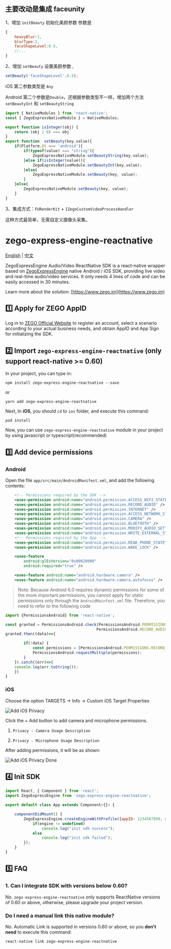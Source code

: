 ## 主要改动是集成 faceunity 

1、增加 `initBeauty` 初始化美颜参数 参数是 
```js
{
    heavyBlur:1,
    blurType:2,
    faceShapeLevel:0.5,
    //...
}
```
2、增加 `setBeauty` 设置美颜参数 , 
```js
setBeauty('faceShapeLevel',0.5);
```
iOS 第二参数类型是 `Any`

Android 第二个参数是`Double`，还根据参数类型不一样，增加两个方法 `setBeautyInt` 和 `setBeautyString`
```js
import { NativeModules } from 'react-native';
const { ZegoExpressNativeModule } = NativeModules;

export function isInteger(obj) {
    return (obj | 0) === obj
}
export function  setBeauty(key,value){
    if(Platform.OS === 'android'){
        if(typeof(value) === "string"){
            ZegoExpressNativeModule.setBeautyString(key,value);
        }else if(isInteger(value)){
            ZegoExpressNativeModule.setBeautyInt(key,value);
        }else{
            ZegoExpressNativeModule.setBeauty(key, value);
        }
    }else{
        ZegoExpressNativeModule.setBeauty(key, value);
    }
}
```

3、集成方式：`FURenderKit` + `IZegoCustomVideoProcessHandler`

这种方式最简单，无需自定义摄像头采集。


# zego-express-engine-reactnative

[English](https://github.com/zegoim/zego-express-reactnative-sdk/blob/master/README.md) | [中文](https://github.com/zegoim/zego-express-reactnative-sdk/blob/master/README_zh.md)

ZegoExpressEngine Audio/Video ReactNative SDK is a react-native wrapper based on [ZegoExpressEngine](https://doc-en.zego.im/en/693.html) native Android / iOS SDK, providing live video and real-time audio/video services. It only needs 4 lines of code and can be easily accessed in 30 minutes.

Learn more about the solution: [https://www.zego.im](https://www.zego.im)

## 1️⃣ Apply for ZEGO AppID

Log in to [ZEGO Official Website](https://www.zego.im) to register an account, select a scenario according to your actual business needs, and obtain AppID and App Sign for initializing the SDK.

## 2️⃣ Import `zego-express-engine-reactnative` (only support react-native >= 0.60)

In your project, you can type in:

`npm install zego-express-engine-reactnative --save`

or

`yarn add zego-express-engine-reactnative`

Next, In **iOS**, you should `cd` to `ios` folder, and execute this command:

`pod install`

Now, you can use `zego-express-engine-reactnative` module in your project by using javascript or typescript(recommended)

## 3️⃣ Add device permissions

### Android

Open the file `app/src/main/AndroidManifest.xml`, and add the following contents:

```xml
    <!-- Permissions required by the SDK -->
    <uses-permission android:name="android.permission.ACCESS_WIFI_STATE" />
    <uses-permission android:name="android.permission.RECORD_AUDIO" />
    <uses-permission android:name="android.permission.INTERNET" />
    <uses-permission android:name="android.permission.ACCESS_NETWORK_STATE" />
    <uses-permission android:name="android.permission.CAMERA" />
    <uses-permission android:name="android.permission.BLUETOOTH" />
    <uses-permission android:name="android.permission.MODIFY_AUDIO_SETTINGS" />
    <uses-permission android:name="android.permission.WRITE_EXTERNAL_STORAGE" />
    <!-- Permissions required by the App -->
    <uses-permission android:name="android.permission.READ_PHONE_STATE" />
    <uses-permission android:name="android.permission.WAKE_LOCK" />

    <uses-feature
        android:glEsVersion="0x00020000"
        android:required="true" />

    <uses-feature android:name="android.hardware.camera" />
    <uses-feature android:name="android.hardware.camera.autofocus" />
```

> Note: Because Android 6.0 requires dynamic permissions for some of the more important permissions, you cannot apply for static permissions only through the `AndroidMainfest.xml` file. Therefore, you need to refer to the following code

```javascript
import {PermissionsAndroid} from 'react-native';

const granted = PermissionsAndroid.check(PermissionsAndroid.PERMISSIONS.CAMERA,
                                        PermissionsAndroid.RECORD_AUDIO);
granted.then((data)=>{

        if(!data) {
            const permissions = [PermissionsAndroid.PERMISSIONS.RECORD_AUDIO, PermissionsAndroid.PERMISSIONS.CAMERA];
            PermissionsAndroid.requestMultiple(permissions);
        }
    }).catch((err)=>{
    console.log(err.toString());
    })
}
```

### iOS

Choose the option TARGETS -> Info -> Custom iOS Target Properties

![Add iOS Privacy](https://storage.zego.im/sdk-doc/Pics/iOS/ZegoExpressEngine/Common/privacy-description.png)

Click the + Add button to add camera and microphone permissions.

1. `Privacy - Camera Usage Description`

2. `Privacy - Microphone Usage Description`

After adding permissions, it will be as shown:

![Add iOS Privacy Done](https://storage.zego.im/sdk-doc/Pics/iOS/ZegoExpressEngine/Common/privacy-description-done.png)

## 4️⃣ Init SDK

```javascript
import React, { Component } from 'react';
import ZegoExpressEngine from 'zego-express-engine-reactnative';

export default class App extends Component<{}> {

    componentDidMount() {
        ZegoExpressEngine.createEngineWithProfile({appID: 1234567890, scenario: ZegoScenario.General}).then((engine) => {
            if(engine != undefined)
                console.log("init sdk success");
            else
                console.log("init sdk failed");
        });
    }
}
```

## 5️⃣ FAQ

### 1. Can I integrate SDK with versions below 0.60?

No. `zego-express-engine-reactnative` only supports ReactNative versions of 0.60 or above, otherwise, please upgrade your project version.

### Do I need a manual link this native module?

No. Automatic Link is supported in versions 0.60 or above, so you **don't need** to execute this command:

`react-native link zego-express-engine-reactnative`
